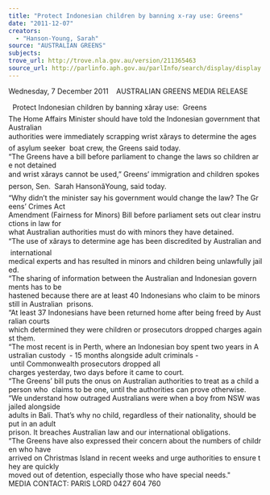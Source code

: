 ```yaml
---
title: "Protect Indonesian children by banning x-ray use: Greens"
date: "2011-12-07"
creators:
  - "Hanson-Young, Sarah"
source: "AUSTRALIAN GREENS"
subjects:
trove_url: http://trove.nla.gov.au/version/211365463
source_url: http://parlinfo.aph.gov.au/parlInfo/search/display/display.w3p;query=Id%3A%22media/pressrel/1290906%22
---
```


 Wednesday, 7 December 2011    AUSTRALIAN GREENS MEDIA RELEASE 

   Protect Indonesian children by banning xâray use:  Greens    The Home Affairs Minister should have told the Indonesian government that Australian  authorities were immediately scrapping wrist xârays to determine the ages of asylum seeker  boat crew, the Greens said today.    “The Greens have a bill before parliament to change the laws so children are not detained  and wrist xârays cannot be used,” Greens’ immigration and children spokesperson, Sen.  Sarah HansonâYoung, said today.    “Why didn’t the minister say his government would change the law? The Greens’ Crimes Act  Amendment (Fairness for Minors) Bill before parliament sets out clear instructions in law for  what Australian authorities must do with minors they have detained.    “The use of xârays to determine age has been discredited by Australian and international  medical experts and has resulted in minors and children being unlawfully jailed.    “The sharing of information between the Australian and Indonesian governments has to be  hastened because there are at least 40 Indonesians who claim to be minors still in Australian  prisons.    “At least 37 Indonesians have been returned home after being freed by Australian courts  which determined they were children or prosecutors dropped charges against them.    “The most recent is in Perth, where an Indonesian boy spent two years in Australian custody  - 15 months alongside adult criminals - until Commonwealth prosecutors dropped all  charges yesterday, two days before it came to court.    “The Greens’ bill puts the onus on Australian authorities to treat as a child a person who  claims to be one, until the authorities can prove otherwise.    “We understand how outraged Australians were when a boy from NSW was jailed alongside  adults in Bali. That’s why no child, regardless of their nationality, should be put in an adult  prison. It breaches Australian law and our international obligations.    “The Greens have also expressed their concern about the numbers of children who have  arrived on Christmas Island in recent weeks and urge authorities to ensure they are quickly  moved out of detention, especially those who have special needs."    MEDIA CONTACT: PARIS LORD 0427 604 760     

